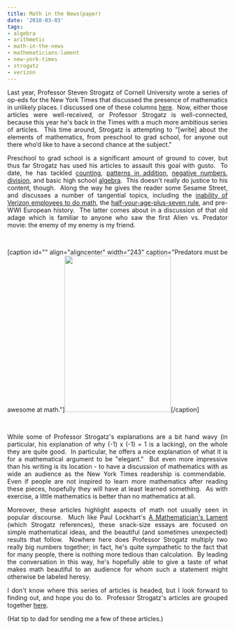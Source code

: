 ```yaml
---
title: Math in the News(paper)
date: '2010-03-03'
tags:
- algebra
- arithmetic
- math-in-the-news
- mathematicians-lament
- new-york-times
- strogatz
- verizon
---
```


<div style="text-align: justify;"><p>Last year, Professor Steven Strogatz of Cornell University wrote a series of op-eds for the New York Times that discussed the presence of mathematics in unlikely places.  I discussed one of these columns <a href="http://www.mathgoespop.com/2009/06/math-gets-around-in-the-big-city.html">here</a>.  Now, either those articles were well-received, or Professor Strogatz is well-connected, because this year he's back in the Times with a much more ambitious series of articles.  This time around, Strogatz is attempting to "[write] about the elements of mathematics, from preschool to grad school, for anyone out there who’d like to have a second chance at the subject."</p>

<p>Preschool to grad school is a significant amount of ground to cover, but thus far Strogatz has used his articles to assault this goal with gusto.  To date, he has tackled <a href="http://opinionator.blogs.nytimes.com/2010/01/31/from-fish-to-infinity/">counting</a>, <a href="http://opinionator.blogs.nytimes.com/2010/02/07/rock-groups/">patterns in addition</a>, <a href="http://opinionator.blogs.nytimes.com/2010/02/14/the-enemy-of-my-enemy/">negative numbers</a>, <a href="http://opinionator.blogs.nytimes.com/2010/02/21/division-and-its-discontents/">division</a>, and basic high school <a href="http://opinionator.blogs.nytimes.com/2010/02/28/the-joy-of-x/">algebra</a>.  This doesn't really do justice to his content, though.  Along the way he gives the reader some Sesame Street, and discusses a number of tangential topics, including the <a href="http://www.mathgoespop.com/2009/03/verizon-employees-suck-at-math.html">inability of Verizon employees to do math</a>, the <a href="http://www.mathgoespop.com/2010/02/finding-love-with-a-modified-drakes-equation.html">half-your-age-plus-seven rule</a>, and pre-WWI European history.  The latter comes about in a discussion of that old adage which is familiar to anyone who saw the first Alien vs. Predator movie: the enemy of my enemy is my friend.</p>

<p><br class="spacer_" /></p>

[caption id="" align="aligncenter" width="243" caption="Predators must be awesome at math."]<img src="http://upload.wikimedia.org/wikipedia/en/archive/f/f7/20080114064323!Avpmovie.jpg" alt="" width="243" height="357" />[/caption]

<p><br class="spacer_" /></p>

<p>While some of Professor Strogatz's explanations are a bit hand wavy (in particular, his explanation of why (-1) x (-1) = 1 is a lacking), on the whole they are quite good.  In particular, he offers a nice explanation of what it is for a mathematical argument to be "elegant."  But even more impressive than his writing is its location - to have a discussion of mathematics with as wide an audience as the New York Times readership is commendable.  Even if people are not inspired to learn more mathematics after reading these pieces, hopefully they will have at least learned something.  As with exercise, a little mathematics is better than no mathematics at all.</p>

<p>Moreover, these articles highlight aspects of math not usually seen in popular discourse.  Much like Paul Lockhart's <a href="http://www.mathgoespop.com/2009/08/read-a-mathematicians-lament.html">A Mathematician's Lament</a> (which Strogatz references), these snack-size essays are focused on simple mathematical ideas, and the beautiful (and sometimes unexpected) results that follow.  Nowhere here does Professor Strogatz multiply two really big numbers together; in fact, he's quite sympathetic to the fact that for many people, there is nothing more tedious than calculation.  By leading the conversation in this way, he's hopefully able to give a taste of what makes math beautiful to an audience for whom such a statement might otherwise be labeled heresy.</p>

<p>I don't know where this series of articles is headed, but I look forward to finding out, and hope you do to.  Professor Strogatz's articles are grouped together <a href="http://opinionator.blogs.nytimes.com/author/steven-strogatz/">here</a>.</p>

<p>(Hat tip to dad for sending me a few of these articles.)</p></div>
